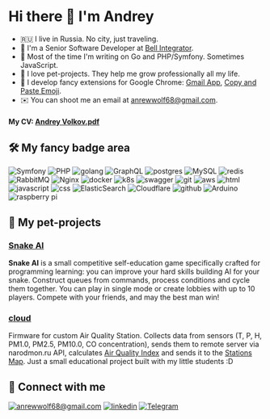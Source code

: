 # Hi there 👋 I'm Andrey

- 🇷🇺 I live in Russia. No city, just traveling.
- 🍎 I'm a Senior Software Developer at [Bell Integrator](https://bellintegrator.ru).
- 🤖 Most of the time I'm writing on Go and PHP/Symfony. Sometimes JavaScript.
- 🚀 I love pet-projects. They help me grow professionally all my life.
- 🌈 I develop fancy extensions for Google Chrome: [Gmail App](https://chromewebstore.google.com/detail/gmail-app/gmdbalikolapfnbecncancmjgmmdnkkk), [Copy and Paste Emoji](https://chromewebstore.google.com/detail/copy-and-paste-emoji/mblpmmkfjhnoamacmefeoadhdmdilpdl).
- ✉️ You can shoot me an email at [anrewwolf68@gmail.com](mailto:anrewwolf68@gmail.com).

#### My CV: [Andrey Volkov.pdf](https://github.com/user-attachments/files/16107605/cv.pdf)

## 🛠 My fancy badge area

![Symfony](https://img.shields.io/badge/symfony-%23000000.svg?style=for-the-badge&logo=symfony&logoColor=white) ![PHP](https://img.shields.io/badge/php-%23777BB4.svg?style=for-the-badge&logo=php&logoColor=white) ![golang](https://img.shields.io/badge/go-%2300ADD8.svg?&style=for-the-badge&logo=go&logoColor=white) ![GraphQL](https://img.shields.io/badge/-GraphQL-E10098?style=for-the-badge&logo=graphql&logoColor=white) ![postgres](https://img.shields.io/badge/postgres-%23316192.svg?&style=for-the-badge&logo=postgresql&logoColor=white) ![MySQL](https://img.shields.io/badge/mysql-4479A1.svg?style=for-the-badge&logo=mysql&logoColor=white) ![redis](https://img.shields.io/badge/redis%20-%23CC0000.svg?&style=for-the-badge&logo=redis&logoColor=white) ![RabbitMQ](https://img.shields.io/badge/Rabbitmq-FF6600?style=for-the-badge&logo=rabbitmq&logoColor=white) ![Nginx](https://img.shields.io/badge/nginx-%23009639.svg?style=for-the-badge&logo=nginx&logoColor=white) ![docker](https://img.shields.io/badge/docker-%232496ED.svg?&style=for-the-badge&logo=docker&logoColor=white) ![k8s](https://img.shields.io/badge/kubernetes%20-%23326ce5.svg?&style=for-the-badge&logo=kubernetes&logoColor=white) ![swagger](https://img.shields.io/badge/swagger-%2385EA2D.svg?&style=for-the-badge&logo=swagger&logoColor=black) ![git](https://img.shields.io/badge/git%20-%23F05033.svg?&style=for-the-badge&logo=git&logoColor=white) ![aws](https://img.shields.io/badge/AWS%20-%23FF9900.svg?&style=for-the-badge&logo=amazon-aws&logoColor=white) ![html](https://img.shields.io/badge/html%20-%23E34F26.svg?&style=for-the-badge&logo=html5&logoColor=white) ![javascript](https://img.shields.io/badge/javascript%20-%23323330.svg?&style=for-the-badge&logo=javascript&logoColor=%23F7DF1E) ![css](https://img.shields.io/badge/css%20-%231572B6.svg?&style=for-the-badge&logo=css3&logoColor=white) ![ElasticSearch](https://img.shields.io/badge/-ElasticSearch-005571?style=for-the-badge&logo=elasticsearch) ![Cloudflare](https://img.shields.io/badge/Cloudflare-F38020?style=for-the-badge&logo=Cloudflare&logoColor=white) ![github](https://img.shields.io/badge/github%20actions%20-%232671E5.svg?&style=for-the-badge&logo=github%20actions&logoColor=white) ![Arduino](https://img.shields.io/badge/-Arduino-00979D?style=for-the-badge&logo=Arduino&logoColor=white) ![raspberry pi](https://img.shields.io/badge/RASPBERRY%20PI-%23C51A4A.svg?&style=for-the-badge&logo=raspberry%20pi&logoColor=white) 


## 🐶 My pet-projects

### [Snake AI](https://github.com/andreamper220/snakeai)

**Snake AI** is a small competitive self-education game specifically crafted for programming learning: you can improve your hard skills building AI for your snake. Construct queues from commands, process conditions and cycle them together. You can play in single mode or create lobbies with up to 10 players. Compete with your friends, and may the best man win!

### [cloud](https://github.com/andreamper220/cloud)

Firmware for custom Air Quality Station. Collects data from sensors (T, P, H, PM1.0, PM2.5, PM10.0, CO concentration), sends them to remote server via narodmon.ru API, calculates [Air Quality Index](https://www.airnow.gov/sites/default/files/2020-05/aqi-technical-assistance-document-sept2018.pdf) and sends it to the [Stations Map](http://junicode.tilda.ws/maps). Just a small educational project built with my little students :D


## 🤝 Connect with me

[![anrewwolf68@gmail.com](https://img.shields.io/badge/email%20-%23E62B1E.svg?&style=for-the-badge&logo=mail.ru&logoColor=white)](mailto:anrewwolf68@gmail.com) [![linkedin](https://img.shields.io/badge/linkedin%20-%230077B5.svg?&style=for-the-badge&logo=linkedin&logoColor=white)](https://www.linkedin.com/in/netvolk/) [![Telegram](https://img.shields.io/badge/Telegram-2CA5E0?style=for-the-badge&logo=telegram&logoColor=white)](https://t.me/andre_amper220)
